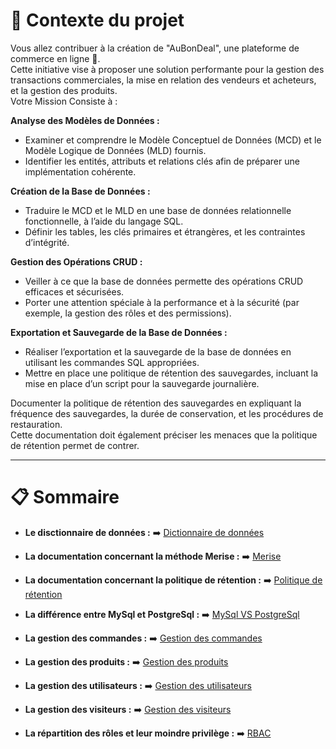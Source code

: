# 📑 Contexte du projet

Vous allez contribuer à la création de "AuBonDeal", une plateforme de commerce en ligne 🚀.  
Cette initiative vise à proposer une solution performante pour la gestion des transactions commerciales, la mise en relation des vendeurs et acheteurs, et la gestion des produits.  
Votre Mission Consiste à :  

**Analyse des Modèles de Données :**  

- Examiner et comprendre le Modèle Conceptuel de Données (MCD) et le Modèle Logique de Données (MLD) fournis.
- Identifier les entités, attributs et relations clés afin de préparer une implémentation cohérente.  

**Création de la Base de Données :**
- Traduire le MCD et le MLD en une base de données relationnelle fonctionnelle, à l’aide du langage SQL.  
- Définir les tables, les clés primaires et étrangères, et les contraintes d’intégrité.  

**Gestion des Opérations CRUD :**
- Veiller à ce que la base de données permette des opérations CRUD efficaces et sécurisées.  
- Porter une attention spéciale à la performance et à la sécurité (par exemple, la gestion des rôles et des permissions).  

**Exportation et Sauvegarde de la Base de Données :**
- Réaliser l’exportation et la sauvegarde de la base de données en utilisant les commandes SQL appropriées.  
- Mettre en place une politique de rétention des sauvegardes, incluant la mise en place d’un script pour la sauvegarde journalière.  

Documenter la politique de rétention des sauvegardes en expliquant la fréquence des sauvegardes, la durée de conservation, et les procédures de restauration.  
Cette documentation doit également préciser les menaces que la politique de rétention permet de contrer.
 <hr>

# 📋 Sommaire

- **Le disctionnaire de données :**
➡️ [Dictionnaire de données](./doc/bdd/dictionnaire-de-donnees.md)

- **La documentation concernant la méthode Merise :**
➡️ [Merise](./doc/bdd/merise.md)

- **La documentation concernant la politique de rétention :**
➡️ [Politique de rétention](./doc/bdd/sauvegarde/politique-de-retention.md)

- **La différence entre MySql et PostgreSql :**
➡️ [MySql VS PostgreSql](./doc/benshmarks/mysql-vs-postgresql.md)

- **La gestion des commandes :**
➡️ [Gestion des commandes](./doc/regles-de-gestion/gestion-des-commandes.md)

- **La gestion des produits :**
➡️ [Gestion des produits](./doc/regles-de-gestion/gestion-des-produits.md)

- **La gestion des utilisateurs :**
➡️ [Gestion des utilisateurs](./doc/regles-de-gestion/gestion-des-utilisateurs.md)

- **La gestion des visiteurs :**
➡️ [Gestion des visiteurs](./doc/regles-de-gestion/gestion-des-visiteurs.md)

- **La répartition des rôles et leur moindre privilège :**
➡️ [RBAC](./doc/securite/rbac/rbac.md)
